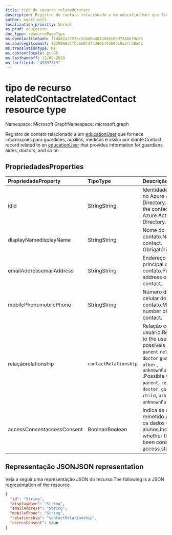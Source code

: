 ```yaml
---
title: tipo de recurso relatedContact
description: Registro de contato relacionado a um educationUser que fornece informações para guardiões, auxílios, médicos e assim por diante.
author: mmast-msft
localization_priority: Normal
ms.prod: education
doc_type: resourcePageType
ms.openlocfilehash: f1dd62a2727ec2cbd6a4044b84105d739bbf9c93
ms.sourcegitcommit: f729068e1fbb6b0f34a3d6144b59ec9aafcd8a62
ms.translationtype: MT
ms.contentlocale: pt-BR
ms.lasthandoff: 12/08/2020
ms.locfileid: "49597379"
---
```

# <a name="relatedcontact-resource-type"></a><span data-ttu-id="d4a04-103">tipo de recurso relatedContact</span><span class="sxs-lookup"><span data-stu-id="d4a04-103">relatedContact resource type</span></span>

<span data-ttu-id="d4a04-104">Namespace: Microsoft Graph</span><span class="sxs-lookup"><span data-stu-id="d4a04-104">Namespace: microsoft.graph</span></span>

<span data-ttu-id="d4a04-105">Registro de contato relacionado a um [educationUser](../resources/educationuser.md) que fornece informações para guardiões, auxílios, médicos e assim por diante.</span><span class="sxs-lookup"><span data-stu-id="d4a04-105">Contact record related to an [educationUser](../resources/educationuser.md) that provides information for guardians, aides, doctors, and so on.</span></span>

## <a name="properties"></a><span data-ttu-id="d4a04-106">Propriedades</span><span class="sxs-lookup"><span data-stu-id="d4a04-106">Properties</span></span>

| <span data-ttu-id="d4a04-107">Propriedade</span><span class="sxs-lookup"><span data-stu-id="d4a04-107">Property</span></span>      | <span data-ttu-id="d4a04-108">Tipo</span><span class="sxs-lookup"><span data-stu-id="d4a04-108">Type</span></span>                  | <span data-ttu-id="d4a04-109">Descrição</span><span class="sxs-lookup"><span data-stu-id="d4a04-109">Description</span></span>                                                                                                                               |
| :------------ | :-------------------- | :---------------------------------------------------------------------------------------------------------------------------------------- |
| <span data-ttu-id="d4a04-110">id</span><span class="sxs-lookup"><span data-stu-id="d4a04-110">id</span></span>            | <span data-ttu-id="d4a04-111">String</span><span class="sxs-lookup"><span data-stu-id="d4a04-111">String</span></span>                | <span data-ttu-id="d4a04-112">Identidade do contato no Azure Active Directory.</span><span class="sxs-lookup"><span data-stu-id="d4a04-112">Identity of the contact within Azure Active Directory.</span></span>                                                                                    |
| <span data-ttu-id="d4a04-113">displayName</span><span class="sxs-lookup"><span data-stu-id="d4a04-113">displayName</span></span>   | <span data-ttu-id="d4a04-114">String</span><span class="sxs-lookup"><span data-stu-id="d4a04-114">String</span></span>                | <span data-ttu-id="d4a04-115">Nome do contato.</span><span class="sxs-lookup"><span data-stu-id="d4a04-115">Name of the contact.</span></span> <span data-ttu-id="d4a04-116">Obrigatório.</span><span class="sxs-lookup"><span data-stu-id="d4a04-116">Required.</span></span>                                                                                                            |
| <span data-ttu-id="d4a04-117">emailAddress</span><span class="sxs-lookup"><span data-stu-id="d4a04-117">emailAddress</span></span>  | <span data-ttu-id="d4a04-118">String</span><span class="sxs-lookup"><span data-stu-id="d4a04-118">String</span></span>                | <span data-ttu-id="d4a04-119">Endereço de email principal do contato.</span><span class="sxs-lookup"><span data-stu-id="d4a04-119">Primary email address of the contact.</span></span>                                                                                                     |
| <span data-ttu-id="d4a04-120">mobilePhone</span><span class="sxs-lookup"><span data-stu-id="d4a04-120">mobilePhone</span></span>   | <span data-ttu-id="d4a04-121">String</span><span class="sxs-lookup"><span data-stu-id="d4a04-121">String</span></span>                | <span data-ttu-id="d4a04-122">Número do telefone celular do contato.</span><span class="sxs-lookup"><span data-stu-id="d4a04-122">Mobile phone number of the contact.</span></span>                                                                                                       |
| <span data-ttu-id="d4a04-123">relação</span><span class="sxs-lookup"><span data-stu-id="d4a04-123">relationship</span></span>  | `contactRelationship` | <span data-ttu-id="d4a04-124">Relação com o usuário.</span><span class="sxs-lookup"><span data-stu-id="d4a04-124">Relationship to the user.</span></span> <span data-ttu-id="d4a04-125">Os valores possíveis são:,,,,, `parent` `relative` `aide` `doctor` `guardian` `child` `other` , `unknownFutureValue` .</span><span class="sxs-lookup"><span data-stu-id="d4a04-125">Possible values are `parent`, `relative`, `aide`, `doctor`, `guardian`, `child`, `other`, `unknownFutureValue`.</span></span> |
| <span data-ttu-id="d4a04-126">accessConsent</span><span class="sxs-lookup"><span data-stu-id="d4a04-126">accessConsent</span></span> | <span data-ttu-id="d4a04-127">Boolean</span><span class="sxs-lookup"><span data-stu-id="d4a04-127">Boolean</span></span>               | <span data-ttu-id="d4a04-128">Indica se o usuário foi remetido para acessar os dados dos alunos.</span><span class="sxs-lookup"><span data-stu-id="d4a04-128">Indicates whether the user has been consented to access student data.</span></span>                                                                     |

## <a name="json-representation"></a><span data-ttu-id="d4a04-129">Representação JSON</span><span class="sxs-lookup"><span data-stu-id="d4a04-129">JSON representation</span></span>

<span data-ttu-id="d4a04-130">Veja a seguir uma representação JSON do recurso.</span><span class="sxs-lookup"><span data-stu-id="d4a04-130">The following is a JSON representation of the resource.</span></span>

<!-- {
  "blockType": "resource",
  "optionalProperties": [

  ],
  "@odata.type": "microsoft.graph.relatedContact"
}-->

```json
{
  "id": "String",
  "displayName": "String",
  "emailAddress": "String",
  "mobilePhone": "String",
  "relationship": "contactRelationship",
  "accessConsent": true
}
```

<!-- uuid: 720F9AB6-6E7A-4A66-8B0A-37A556FF99C5
2015-10-25 14:57:30 UTC -->
<!--
{
  "type": "#page.annotation",
  "description": "relatedContact resource",
  "keywords": "",
  "section": "documentation",
  "tocPath": "",
  "suppressions": [
  ]
}
-->

